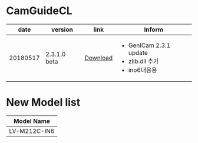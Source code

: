 # CamGuideCL

| date | version | link | Inform |
|---|---|---|-------------|
| 20180517 | 2.3.1.0 beta | [Download](https://github.com/CREVIS/Camera/raw/master/CamGuideCL/CamGuideCL_V2.3.1.0(Beta).zip)| <ul><li>GenICam 2.3.1 update<br/></li><li>zlib.dll 추가</li><li>ino6대응용</li></ul> |

# New Model list

| Model Name |
|----|
|LV-M212C-IN6|
